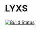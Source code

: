 # LYXS

[![Build Status](https://travis-ci.com/bitflut/lyxs.svg?branch=master)](https://travis-ci.com/bitflut/lyxs)
